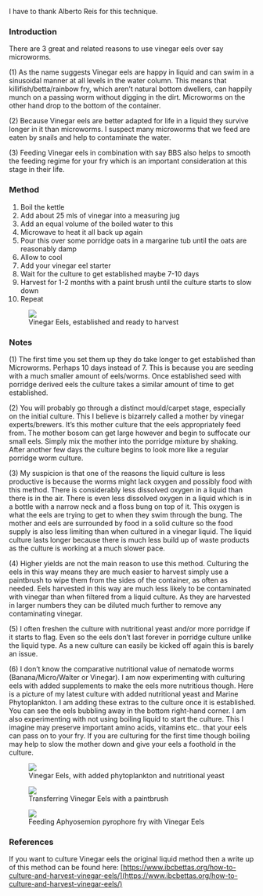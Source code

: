 I have to thank Alberto Reis for this technique.

### Introduction

There are 3 great and related reasons to use vinegar eels over say microworms.

(1) As the name suggests Vinegar eels are happy in liquid and can swim in a sinusoidal manner at all levels in the water column. This means that killifish/betta/rainbow fry, which aren’t natural bottom dwellers, can happily munch on a passing worm without digging in the dirt. Microworms on the other hand drop to the bottom of the container.

(2) Because Vinegar eels are better adapted for life in a liquid they survive longer in it than microworms. I suspect many microworms that we feed are eaten by snails and help to contaminate the water.

(3) Feeding Vinegar eels in combination with say BBS also helps to smooth the feeding regime for your fry which is an important consideration at this stage in their life.

### Method

1. Boil the kettle
2. Add about 25 mls of vinegar into a measuring jug
3. Add an equal volume of the boiled water to this
4. Microwave to heat it all back up again
5. Pour this over some porridge oats in a margarine tub until the oats are reasonably damp
6. Allow to cool
7. Add your vinegar eel starter
8. Wait for the culture to get established maybe 7-10 days
9. Harvest for 1-2 months with a paint brush until the culture starts to slow down
10. Repeat

<figure>
  <img src="https://thekillifish.net/index_ATTACHMENTS/vinegar_eels_established.jpg" />
  <figcaption>Vinegar Eels, established and ready to harvest</figcaption>
</figure>

### Notes

(1) The first time you set them up they do take longer to get established than Microworms. Perhaps 10 days instead of 7. This is because you are seeding with a much smaller amount of eels/worms. Once established seed with porridge derived eels the culture takes a similar amount of time to get established.

(2) You will probably go through a distinct mould/carpet stage, especially on the initial culture. This I believe is bizarrely called a mother by vinegar experts/brewers. It’s this mother culture that the eels appropriately feed from. The mother bosom can get large however and begin to suffocate our small eels. Simply mix the mother into the porridge mixture by shaking. After another few days the culture begins to look more like a regular porridge worm culture.

(3) My suspicion is that one of the reasons the liquid culture is less productive is because the worms might lack oxygen and possibly food with this method. There is considerably less dissolved oxygen in a liquid than there is in the air. There is even less dissolved oxygen in a liquid which is in a bottle with a narrow neck and a floss bung on top of it. This oxygen is what the eels are trying to get to when they swim through the bung. The mother and eels are surrounded by food in a solid culture so the food supply is also less limiting than when cultured in a vinegar liquid. The liquid culture lasts longer because there is much less build up of waste products as the culture is working at a much slower pace.

(4) Higher yields are not the main reason to use this method. Culturing the eels in this way means they are much easier to harvest simply use a paintbrush to wipe them from the sides of the container, as often as needed. Eels harvested in this way are much less likely to be contaminated with vinegar than when filtered from a liquid culture. As they are harvested in larger numbers they can be diluted much further to remove any contaminating vinegar.

(5) I often freshen the culture with nutritional yeast and/or more porridge if it starts to flag. Even so the eels don’t last forever in porridge culture unlike the liquid type. As a new culture can easily be kicked off again this is barely an issue.

(6) I don’t know the comparative nutritional value of nematode worms (Banana/Micro/Walter or Vinegar). I am now experimenting with culturing eels with added supplements to make the eels more nutritious though. Here is a picture of my latest culture with added nutritional yeast and Marine Phytoplankton. I am adding these extras to the culture once it is established. You can see the eels bubbling away in the bottom right-hand corner. I am also experimenting with not using boiling liquid to start the culture. This I imagine may preserve important amino acids, vitamins etc.. that your eels can pass on to your fry. If you are culturing for the first time though boiling may help to slow the mother down and give your eels a foothold in the culture.

<figure>
  <img src="https://thekillifish.net/index_ATTACHMENTS/vinegar_eels_phytoplankton.jpg" />
  <figcaption>Vinegar Eels, with added phytoplankton and nutritional yeast</figcaption>
</figure>

<figure>
  <img src="https://thekillifish.net/index_ATTACHMENTS/VEs_transfer.JPG" />
  <figcaption>Transferring Vinegar Eels with a paintbrush</figcaption>
</figure>

<figure>
  <img src="https://thekillifish.net/index_ATTACHMENTS/VEs2.jpg" />
  <figcaption>Feeding Aphyosemion pyrophore fry with Vinegar Eels</figcaption>
</figure>

### References

If you want to culture Vinegar eels the original liquid method then a write up of this method can be found here: [https://www.ibcbettas.org/how-to-culture-and-harvest-vinegar-eels/](https://www.ibcbettas.org/how-to-culture-and-harvest-vinegar-eels/)
